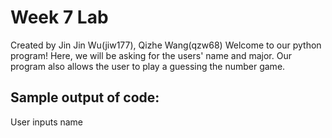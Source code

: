 # Week 7 Lab
Created by Jin Jin Wu(jiw177), Qizhe Wang(qzw68)
Welcome to our python program! Here, we will be asking for the users' name and major. Our program also allows the user to play a guessing the number game.

## Sample output of code:
User inputs name
```


